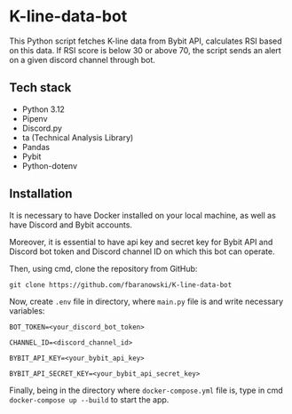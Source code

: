 # K-line-data-bot
This Python script fetches K-line data from Bybit API, calculates
RSI based on this data. If RSI score is below 30 or above 70, the
script sends an alert on a given discord channel through bot.

## Tech stack
- Python 3.12
- Pipenv
- Discord.py
- ta (Technical Analysis Library)
- Pandas
- Pybit
- Python-dotenv

## Installation

It is necessary to have Docker installed
on your local machine, as well as have Discord and Bybit accounts.

Moreover, it is essential to have api key and secret key for Bybit API
and Discord bot token and Discord channel ID on which this bot can
operate.

Then, using cmd, clone the repository from GitHub:

`git clone https://github.com/fbaranowski/K-line-data-bot`

Now, create `.env` file in directory, where `main.py` file is
and write necessary variables:

`BOT_TOKEN=<your_discord_bot_token>`

`CHANNEL_ID=<discord_channel_id>`

`BYBIT_API_KEY=<your_bybit_api_key>`

`BYBIT_API_SECRET_KEY=<your_bybit_api_secret_key>`

Finally, being in the directory where `docker-compose.yml` file is,
type in cmd `docker-compose up --build` to start the app.
